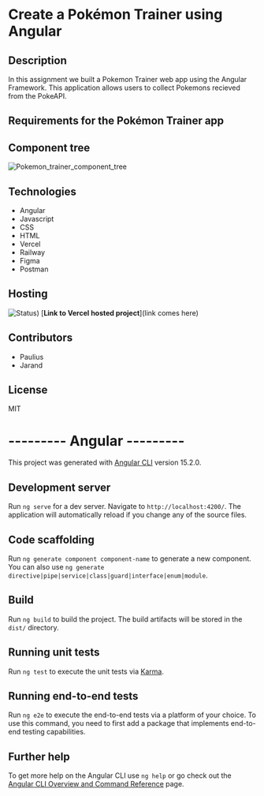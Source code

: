 # Create a Pokémon Trainer using Angular
## Description
In this assignment we built a Pokemon Trainer web app using the Angular Framework. This application allows users to collect Pokemons recieved from the PokeAPI.

## Requirements for the Pokémon Trainer app


## Component tree
![Pokemon_trainer_component_tree](/uploads/573b15b4d8d88d91f23a38387965b981/Pokemon_trainer_component_tree.PNG)

## Technologies
* Angular
* Javascript
* CSS
* HTML
* Vercel
* Railway
* Figma
* Postman

## Hosting
![Status](https://therealsujitk-vercel-badge.vercel.app/?app=(filename)))
[**Link to Vercel hosted project**](link comes here)

## Contributors
* Paulius
* Jarand

## License
MIT


# --------- Angular ---------


This project was generated with [Angular CLI](https://github.com/angular/angular-cli) version 15.2.0.

## Development server

Run `ng serve` for a dev server. Navigate to `http://localhost:4200/`. The application will automatically reload if you change any of the source files.

## Code scaffolding

Run `ng generate component component-name` to generate a new component. You can also use `ng generate directive|pipe|service|class|guard|interface|enum|module`.

## Build

Run `ng build` to build the project. The build artifacts will be stored in the `dist/` directory.

## Running unit tests

Run `ng test` to execute the unit tests via [Karma](https://karma-runner.github.io).

## Running end-to-end tests

Run `ng e2e` to execute the end-to-end tests via a platform of your choice. To use this command, you need to first add a package that implements end-to-end testing capabilities.

## Further help

To get more help on the Angular CLI use `ng help` or go check out the [Angular CLI Overview and Command Reference](https://angular.io/cli) page.

